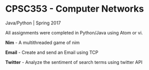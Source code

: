 # CPSC353 - Computer Networks
Java/Python | Spring 2017

All assignments were completed in Python/Java using Atom or vi.

__Nim__ - A multithreaded game of nim

__Email__ - Create and send an Email using TCP

__Twitter__ - Analyze the sentiment of search terms using twitter API

